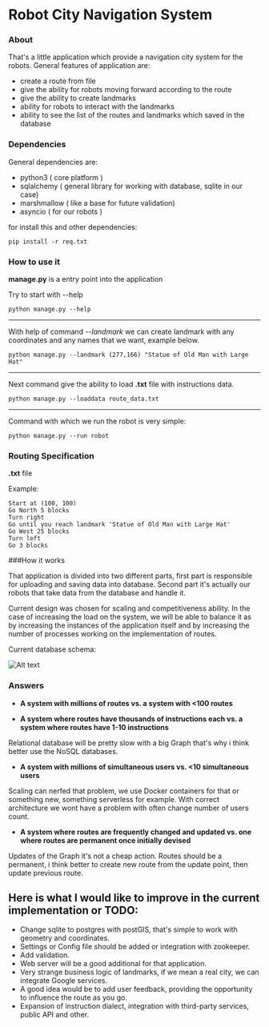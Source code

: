# Robot City Navigation System

### About
That's a little application which provide a navigation city system for the robots.
General features of application are: 

* create a route from file
* give the ability for robots moving forward according to the route
* give the ability to create landmarks
* ability for robots to interact with the landmarks 
* ability to see the list of the routes and landmarks which saved in the database

### Dependencies
General dependencies are:
* python3 ( core platform )
* sqlalchemy ( general library for working with database, sqlite in our case)
* marshmallow ( like a base for future validation)
* asyncio ( for our robots )

for install this and other dependencies: 
```
pip install -r req.txt

```

### How to use it

**manage.py** is a entry point into the application

Try to start with --help
```
python manage.py --help
```

----------------------------

With help of command *--landmark* we can create landmark with any coordinates and any names
that we want, example below.
```
python manage.py --landmark (277,166) "Statue of Old Man with Large Hat"
```

----------------------------
Next command give the ability to load **.txt** file with instructions data.

```
python manage.py --loaddata route_data.txt
```

----------------------------
Command with which we run the robot is very simple:

```
python manage.py --run robot
```

### Routing Specification

**.txt** file

Example: 

```
Start at (100, 100)
Go North 5 blocks
Turn right
Go until you reach landmark 'Statue of Old Man with Large Hat'
Go West 25 blocks
Turn left
Go 3 blocks
```

###How it works

That application is divided into two different parts, first part is responsible for uploading and saving data into database. 
Second part it's actually our robots that take data from the database and handle it. 

Current design was chosen for scaling and competitiveness ability.
In the case of increasing the load on the system, we will be able to balance it as by increasing the instances of the application 
itself and by increasing the number of processes working on the implementation of routes.
 
Current database schema:

![Alt text](http://joxi.net/D2P5N1Oiq8GzZA.png?raw=true "Title")

### Answers

* **A system with millions of routes vs. a system with <100 routes**

* **A system where routes have thousands of instructions each vs. a system where
routes have 1-10 instructions**

Relational database  will be pretty slow with a big Graph that's why i think better use the NoSQL databases.

* **A system with millions of simultaneous users vs. <10 simultaneous users**

Scaling can nerfed that problem, we use Docker containers for that or something new, something
serverless for example. With correct architecture we wont have a problem with often change 
number of users count.

* **A system where routes are frequently changed and updated vs. one where routes are permanent once initially devised**

Updates of the Graph it's not a cheap action. Routes should be a permanent, i think better to create new route 
from the update point, then update previous route.

## Here is what I would like to improve in the current implementation or TODO:

* Change sqlite to postgres with postGIS, that's simple to work with geometry and coordinates.
* Settings or Config file should be added or integration with zookeeper.
* Add validation. 
* Web server will be a good additional for that application. 
* Very strange business logic of landmarks, if we mean a real city, we can integrate Google services.
* A good idea would be to add user feedback, providing the opportunity to influence the route as you go.
* Expansion of instruction dialect, integration with third-party services, public API and other.